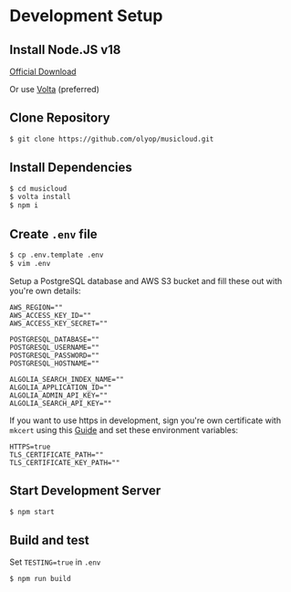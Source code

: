 # Development Setup

## Install Node.JS v18

[Official Download](https://nodejs.org/en/download/current/)

Or use [Volta](https://volta.sh/) (preferred)


## Clone Repository

```bash
$ git clone https://github.com/olyop/musicloud.git
```

## Install Dependencies

```bash
$ cd musicloud
$ volta install
$ npm i
```

## Create `.env` file

```bash
$ cp .env.template .env
$ vim .env
```

Setup a PostgreSQL database and AWS S3 bucket and fill these out with you're own details:

```properties
AWS_REGION=""
AWS_ACCESS_KEY_ID=""
AWS_ACCESS_KEY_SECRET=""

POSTGRESQL_DATABASE=""
POSTGRESQL_USERNAME=""
POSTGRESQL_PASSWORD=""
POSTGRESQL_HOSTNAME=""

ALGOLIA_SEARCH_INDEX_NAME=""
ALGOLIA_APPLICATION_ID=""
ALGOLIA_ADMIN_API_KEY=""
ALGOLIA_SEARCH_API_KEY=""
```

If you want to use https in development, sign you're own certificate with `mkcert` using this [Guide](https://web.dev/how-to-use-local-https/) and set these environment variables:

```properties
HTTPS=true
TLS_CERTIFICATE_PATH=""
TLS_CERTIFICATE_KEY_PATH=""
```

## Start Development Server

```bash
$ npm start
```

## Build and test

Set `TESTING=true` in `.env`

```bash
$ npm run build
```